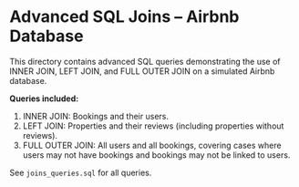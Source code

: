 # Advanced SQL Joins – Airbnb Database

This directory contains advanced SQL queries demonstrating the use of INNER JOIN, LEFT JOIN, and FULL OUTER JOIN on a simulated Airbnb database.

**Queries included:**
1. INNER JOIN: Bookings and their users.
2. LEFT JOIN: Properties and their reviews (including properties without reviews).
3. FULL OUTER JOIN: All users and all bookings, covering cases where users may not have bookings and bookings may not be linked to users.

See `joins_queries.sql` for all queries.